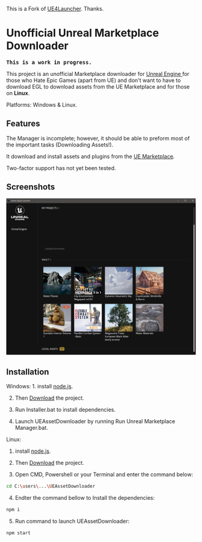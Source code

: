 This is a Fork of <a href="https://github.com/nmrugg/UE4Launcher">UE4Launcher</a>.
Thanks.

<h1>Unofficial Unreal Marketplace Downloader</h1>

<strong><pre>This is a work in progress.</pre></strong>

This project is an unofficial Marketplace downloader for <a href="https://www.unrealengine.com/">Unreal Engine </a> for those who Hate Epic Games (apart from UE) and don't want to have to download EGL to download assets from the UE Marketplace and for those on <strong>Linux</strong>.

Platforms: Windows & Linux.

<h2>Features</h2>

The Manager is incomplete; however, it should be able to preform most of the important tasks (Downloading Assets!).

It download and install assets and plugins from the <a href="https://www.unrealengine.com/marketplace/en-US/store">UE Marketplace</a>.

Two-factor support has not yet been tested.


<h2>Screenshots</h2>

![Alt Add Assets Menu](docs/images/2-asset-menu.jpg)


<h2>Installation</h2>
Windows:
1. install <a href=https://nodejs.org/en/download/>node.js</a>.

2. Then <a href="https://github.com/JMBROGB666/UEAssetDownloader/archive/refs/heads/master.zip">Download</a> the project.

3. Run Installer.bat to install dependencies.

4. Launch UEAssetDownloader by running Run Unreal Marketplace Manager.bat.

Linux:
1. install <a href=https://nodejs.org/en/download/>node.js</a>.

2. Then <a href="https://github.com/JMBROGB666/UEAssetDownloader/archive/refs/heads/master.zip">Download</a> the project.

3. Open CMD, Powershell or your Terminal and enter the command below:
```bash
cd C:\users\...\UEAssetDownloader
```

4. Endter the command bellow to Install the dependencies:
```bash
npm i
```

5. Run command to launch UEAssetDownloader:
```bash
npm start
```

